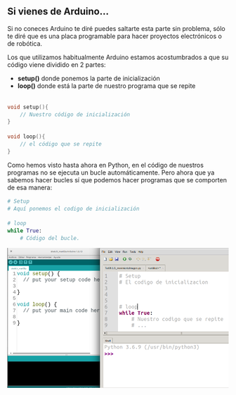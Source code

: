 ## Si vienes de Arduino...

Si no coneces Arduino te diré puedes saltarte esta parte sin problema, sólo te diré que es una placa programable para hacer proyectos electrónicos o de robótica. 

Los que utilizamos habitualmente Arduino estamos acostumbrados a que su código viene dividido en 2 partes: 
* **setup()** donde ponemos la parte de inicialización
* **loop()** donde está la parte de nuestro programa que se repite

```C++

void setup(){
    // Nuestro código de inicialización
}

void loop(){
    // el código que se repite
}
```

Como hemos visto hasta ahora en Python, en el código de nuestros programas no se ejecuta un bucle automáticamente. Pero ahora que ya sabemos hacer bucles sí que podemos hacer programas que se comporten de esa manera:

```python
# Setup
# Aquí ponemos el codigo de inicialización

# loop
while True:
    # Código del bucle.

```


![](./images/SiVienesArduino2_MainLoop.png)

